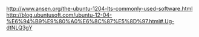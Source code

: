 


http://www.ansen.org/the-ubuntu-1204-lts-commonly-used-software.html
http://blog.ubuntusoft.com/ubuntu-12-04-%E6%94%B9%E9%80%A0%E6%8C%87%E5%8D%97.html#.Ug-dtNLQ3gY
